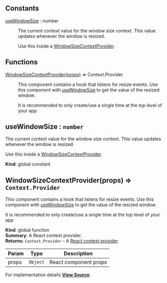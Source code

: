 ## Constants

<dl>
<dt><a href="#useWindowSize">useWindowSize</a> : <inlineCode>number</inlineCode></dt>
<dd>

The current context value for the window size context.
This value updates whenever the window is resized.

Use this inside a [WindowSizeContextProvider](#WindowSizeContextProvider).

</dd>
</dl>

## Functions

<dl>
<dt><a href="#WindowSizeContextProvider">WindowSizeContextProvider(props)</a> ⇒ <inlineCode>Context.Provider</inlineCode></dt>
<dd>

This component contains a hook that listens for resize events.
Use this component with [useWindowSize](#useWindowSize) to get the value of the resized window.

It is recommended to only create/use a single time at the top level of your app

</dd>
</dl>

<a name="useWindowSize"></a>

## useWindowSize : `number`
The current context value for the window size context.
This value updates whenever the window is resized.

Use this inside a [WindowSizeContextProvider](#WindowSizeContextProvider).

**Kind**: global constant  
<a name="WindowSizeContextProvider"></a>

## WindowSizeContextProvider(props) ⇒ `Context.Provider`
This component contains a hook that listens for resize events.
Use this component with [useWindowSize](#useWindowSize) to get the value of the resized window.

It is recommended to only create/use a single time at the top level of your app

**Kind**: global function  
**Summary**: A React context provider.  
**Returns**: `Context.Provider` - A [React context provider](https://reactjs.org/docs/context.html)  

| Param | Type | Description |
| --- | --- | --- |
| props | `Object` | React component props |



For implementation details [**View Source**](https://github.com/magento/pwa-studio/blob/develop/packages/peregrine/lib/hooks/useWindowSize.js).